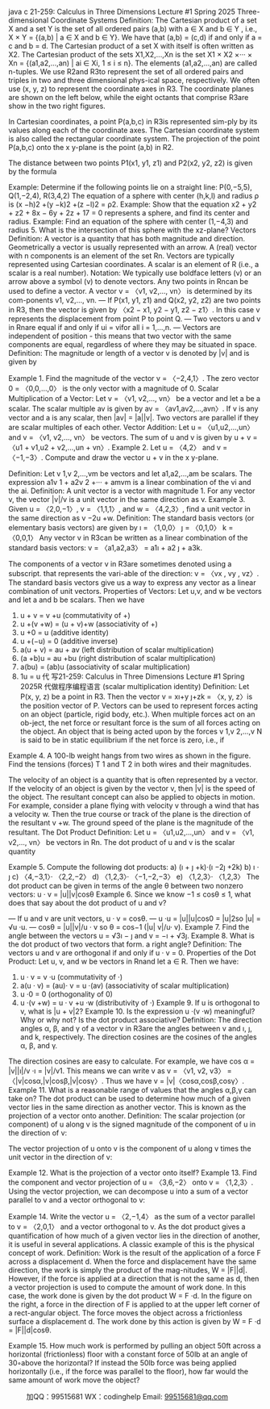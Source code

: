 java c
21-259: Calculus in Three Dimensions 
Lecture #1
Spring 2025
Three-dimensional Coordinate Systems
Definition: The Cartesian product of a set X and a set Y is the set of all ordered pairs (a,b) with a ∈ X and b ∈ Y , i.e.,
X × Y = {(a,b) | a ∈ X and b ∈ Y}.
We have that (a,b) = (c,d) if and only if a = c and b = d. The Cartesian product of a set X with itself is often written as X2. The Cartesian product of the sets X1,X2,...,Xn is the set
X1 × X2 ×··· × Xn = {(a1,a2,...,an) | ai ∈ Xi, 1 ≤ i ≤ n}.
The elements (a1,a2,...,an) are called n-tuples.
We use R2and R3to represent the set of all ordered pairs and triples in two and three dimensional phys-ical space, respectively. We often use (x, y, z) to represent the coordinate axes in R3. The coordinate planes are shown on the left below, while the eight octants that comprise R3are show in the two right figures.

In Cartesian coordinates, a point P(a,b,c) in R3is represented sim-ply by its values along each of the coordinate axes. The Cartesian coordinate system is also called the rectangular coordinate system. The projection of the point P(a,b,c) onto the x y-plane is the point (a,b) in R2.

The distance between two points P1(x1, y1, z1) and P2(x2, y2, z2) is given by the formula

Example: Determine if the following points lie on a straight line:
P(0,−5,5),       Q(1,−2,4),       R(3,4,2)
The equation of a sphere with center (h,k,l) and radius ρ is
(x −h)2 +(y −k)2 +(z −l)2 = ρ2.
Example: Show that the equation x2 + y2 + z2 + 8x − 6y + 2z + 17 = 0 represents a sphere, and find its center and radius.
Example: Find an equation of the sphere with center (1,−4,3) and radius 5. What is the intersection of this sphere with the xz-plane?
Vectors 
Definition: A vector is a quantity that has both magnitude and direction. Geometrically a vector is usually represented with an arrow. A (real) vector with n components is an element of the set Rn. Vectors are typically represented using Cartesian coordinates. A scalar is an element of R (i.e., a scalar is a real number).
Notation: We typically use boldface letters (v) or an arrow above a symbol (v) to denote vectors. Any two points in Rncan be used to define a vector. A vector v = 〈v1, v2,..., vn〉 is determined by its com-ponents v1, v2,..., vn.
— If P(x1, y1, z1) and Q(x2, y2, z2) are two points in R3, then the vector  is given by
〈x2 − x1, y2 − y1, z2 − z1〉.
In this case v represents the displacement from point P to point Q.
— Two vectors u and v in Rnare equal if and only if ui = vifor all i = 1,...,n.
— Vectors are independent of position - this means that two vector with the same components are equal, regardless of where they may be situated in space.
Definition: The magnitude or length of a vector v is denoted by |v| and is given by

Example 1. Find the magnitude of the vector v = 〈−2,4,1〉.
The zero vector 0 = 〈0,0,...,0〉 is the only vector with a magnitude of 0.
Scalar Multiplication of a Vector: Let v = 〈v1, v2,..., vn〉 be a vector and let a be a scalar. The scalar multiple av is given by
av = 〈av1,av2,...,avn〉.
If v is any vector and a is any scalar, then |av| = |a||v|. Two vectors are parallel if they are scalar multiples of each other.
Vector Addition: Let u = 〈u1,u2,...,un〉 and v = 〈v1, v2,..., vn〉 be vectors. The sum of u and v is given by
u + v = 〈u1 + v1,u2 + v2,...,un + vn〉.
Example 2. Let u = 〈4,2〉 and v = 〈−1,−3〉. Compute and draw the vector u + v in the x y-plane.

Definition: Let v 1,v 2,...,vm be vectors and let a1,a2,...,am be scalars. The expression
a1v 1 + a2v 2 +··· + amvm
is a linear combination of the vi and the ai.
Definition: A unit vector is a vector with magnitude 1. For any vector v, the vector |v|/v is a unit vector in the same direction as v.
Example 3. Given u = 〈2,0,−1〉, v = 〈1,1,1〉, and w = 〈4,2,3〉, find a unit vector in the same direction as v −2u +w.
Definition: 
The standard basis vectors (or elementary basis vectors) are given by
ı = 〈1,0,0〉
ȷ = 〈0,1,0〉
k = 〈0,0,1〉
Any vector v in R3can be written as a linear combination of the standard basis vectors:
v = 〈a1,a2,a3〉 = a1ı + a2 ȷ + a3k.

The components of a vector v in R3are sometimes denoted using a subscript. that represents the vari-able of the direction: v = 〈vx , vy , vz〉. The standard basis vectors give us a way to express any vector as a linear combination of unit vectors.
Properties of Vectors: Let u,v, and w be vectors and let a and b be scalars. Then we have
1. u + v = v +u                                                        (commutativity of +)
2. u +(v +w) = (u + v)+w                           (associativity of +)
3. u +0 = u                                                                    (additive identity)
4. u +(−u) = 0                                                            (additive inverse)
5. a(u + v) = au + av                                           (left distribution of scalar multiplication)
6. (a +b)u = au +bu                                               (right distribution of scalar multiplication)
7. a(bu) = (ab)u                                                            (associativity of scalar multiplication)
8. 1u = u                                                                代 写21-259: Calculus in Three Dimensions Lecture #1 Spring 2025R
代做程序编程语言                (scalar multiplication identity)
Definition: Let P(x, y, z) be a point in R3. Then the vector v = xı+y ȷ+zk = 〈x, y, z〉is the position vector of P.
Vectors can be used to represent forces acting on an object (particle, rigid body, etc.). When multiple forces act on an ob-ject, the net force or resultant force is the sum of all forces acting on the object. An object that is being acted upon by the forces v 1,v 2,...,v N is said to be in static equilibrium if the net force is zero, i.e., if


Example 4. A 100-lb weight hangs from two wires as shown in the figure. Find the tensions (forces) T 1 and T 2 in both wires and their magnitudes.



The velocity of an object is a quantity that is often represented by a vector. If the velocity of an object is given by the vector v, then |v| is the speed of the object.
The resultant concept can also be applied to objects in motion. For example, consider a plane flying with velocity v through a wind that has a velocity w. Then the true course or track of the plane is the direction of the resultant v +w. The ground speed of the plane is the magnitude of the resultant.
The Dot Product 
Definition: Let u = 〈u1,u2,...,un〉 and v = 〈v1, v2,..., vn〉 be vectors in Rn. The dot product of u and v is the scalar quantity

Example 5. Compute the following dot products:
a) (ı + ȷ +k)·(ı −2ȷ +2k)
b) ı · ȷ
c) 〈4,−3,1〉· 〈2,2,−2〉
d) 〈1,2,3〉· 〈−1,−2,−3〉
e) 〈1,2,3〉· 〈1,2,3〉
The dot product can be given in terms of the angle θ between two nonzero vectors:
u · v = |u||v|cosθ
Example 6. Since we know −1 ≤ cosθ ≤ 1, what does that say about the dot product of u and v?

— If u and v are unit vectors, u · v = cosθ.
— u ·u = |u||u|cos0 = |u|2so |u| = √u ·u.
— cosθ = |u||v|/u · v so θ = cos−1 (|u| v|/u· v).
Example 7. Find the angle between the vectors u = √3ı − ȷ and v = −ı + √3ȷ.
Example 8. What is the dot product of two vectors that form. a right angle?
Definition: The vectors u and v are orthogonal if and only if u · v = 0.
Properties of the Dot Product: Let u, v, and w be vectors in Rnand let a ∈ R. Then we have:
1. u · v = v ·u                                                                       (commutativity of ·)
2. a(u · v) = (au)· v = u ·(av)                           (associativity of scalar multiplication)
3. u ·0 = 0                                                                                (orthogonality of 0)
4. u ·(v +w) = u · v +u ·w                                    (distributivity of ·)
Example 9. If u is orthogonal to v, what is |u + v|2?
Example 10. Is the expression u ·(v ·w) meaningful? Why or why not? Is the dot product associative?
Definition: The direction angles α, β, and γ of a vector v in R3are the angles between v and ı, ȷ, and k, respectively. The direction cosines are the cosines of the angles α, β, and γ.

The direction cosines are easy to calculate. For example, we have
cos α = |v||ı|/v ·ı = |v|/v1. 
This means we can write v as
v = 〈v1, v2, v3〉 = 〈|v|cosα,|v|cosβ,|v|cosγ〉.
Thus we have v = |v|〈cosα,cosβ,cosγ〉.
Example 11. What is a reasonable range of values that the angles α,β,γ can take on?
The dot product can be used to determine how much of a given vector lies in the same direction as another vector. This is known as the projection of a vector onto another.
Definition: The scalar projection (or component) of u along v is the signed magnitude of the component of u in the direction of v:

The vector projection of u onto v is the component of u along v times the unit vector in the direction of v:


Example 12. What is the projection of a vector onto itself?
Example 13. Find the component and vector projection of u = 〈3,6,−2〉 onto v = 〈1,2,3〉.
Using the vector projection, we can decompose u into a sum of a vector parallel to v and a vector orthogonal to v:

Example 14. Write the vector u = 〈2,−1,4〉 as the sum of a vector parallel to v = 〈2,0,1〉 and a vector orthogonal to v.
As the dot product gives a quantification of how much of a given vector lies in the direction of another, it is useful in several applications. A classic example of this is the physical concept of work.
Definition: Work is the result of the application of a force F across a displacement d.
When the force and displacement have the same direction, the work is simply the product of the mag-nitudes, W = |F||d|. However, if the force is applied at a direction that is not the same as d, then a vector projection is used to compute the amount of work done. In this case, the work done is given by the dot product W = F ·d.
In the figure on the right, a force in the direction of F is applied to at the upper left corner of a rect-angular object. The force moves the object across a frictionless surface a displacement d. The work done by this action is given by
W = F ·d = |F||d|cosθ.

Example 15. How much work is performed by pulling an object 50ft across a horizontal (frictionless) floor with a constant force of 50lb at an angle of 30◦above the horizontal? If instead the 50lb force was being applied horizontally (i.e., if the force was parallel to the floor), how far would the same amount of work move the object?





         
加QQ：99515681  WX：codinghelp  Email: 99515681@qq.com
